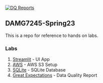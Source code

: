 [![DQ Reports](https://github.com/piyush-an/DAMG7245-Spring23/actions/workflows/static.yml/badge.svg)](https://github.com/piyush-an/DAMG7245-Spring23/actions/workflows/static.yml)

## DAMG7245-Spring23
This is a repo for reference to hands on labs.

### Labs
1. [Streamlit](streamlit) - UI App
2. [AWS](aws) - AWS S3 Setup
3. [SQLite](sqlite) - SQLite Database
3. [Great Expectations](great-expectation) - Data Quality Report

